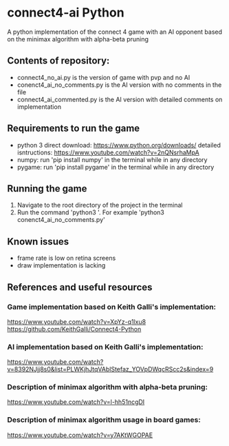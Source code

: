 # connect4-ai Python

A python implementation of the connect 4 game with an AI opponent based on the minimax algorithm with alpha-beta pruning

## Contents of repository:
- connect4_no_ai.py is the version of game with pvp and no AI
- conenct4_ai_no_comments.py is the AI version with no comments in the file
- connect4_ai_commented.py is the AI version with detailed comments on implementation

## Requirements to run the game
- python 3
  direct download: https://www.python.org/downloads/
  detailed isntructions: https://www.youtube.com/watch?v=2nQNsrhaMpA
 - numpy: run 'pip install numpy' in the terminal while in any directory
- pygame: run 'pip install pygame' in the terminal while in any directory

## Running the game
1. Navigate to the root directory of the project in the terminal
2. Run the command 'python3 <filename>'. For example 'python3 conenct4_ai_no_comments.py'

## Known issues
- frame rate is low on retina screens
- draw implementation is lacking

## References and useful resources

### Game implementation based on Keith Galli's implementation:
https://www.youtube.com/watch?v=XpYz-q1lxu8
https://github.com/KeithGalli/Connect4-Python

### AI implementation based on Keith Galli's implementation:
https://www.youtube.com/watch?v=8392NJjj8s0&list=PLWKjhJtqVAblStefaz_YOVpDWqcRScc2s&index=9

### Description of minimax algorithm with alpha-beta pruning:
https://www.youtube.com/watch?v=l-hh51ncgDI

### Description of minimax algorithm usage in board games:
https://www.youtube.com/watch?v=y7AKtWGOPAE

